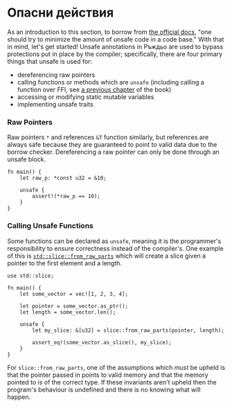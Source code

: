 # Опасни действия 

As an introduction to this section, to borrow from [the official docs][unsafe],
"one should try to minimize the amount of unsafe code in a code base." With that
in mind, let's get started! Unsafe annotations in Ръждьо are used to bypass
protections put in place by the compiler; specifically, there are four primary
things that unsafe is used for:

* dereferencing raw pointers
* calling functions or methods which are `unsafe` (including calling a function
  over FFI, see [a previous chapter](std_misc/ffi.md) of the book) 
* accessing or modifying static mutable variables
* implementing unsafe traits

### Raw Pointers
Raw pointers `*` and references `&T` function similarly, but references are
always safe because they are guaranteed to point to valid data due to the
borrow checker. Dereferencing a raw pointer can only be done through an unsafe
block.

```rust,editable
fn main() {
    let raw_p: *const u32 = &10;

    unsafe {
        assert!(*raw_p == 10);
    }
}
```

### Calling Unsafe Functions
Some functions can be declared as `unsafe`, meaning it is the programmer's
responsibility to ensure correctness instead of the compiler's. One example
of this is [`std::slice::from_raw_parts`] which will create a slice given a
pointer to the first element and a length.

```rust,editable
use std::slice;

fn main() {
    let some_vector = vec![1, 2, 3, 4];

    let pointer = some_vector.as_ptr();
    let length = some_vector.len();

    unsafe {
        let my_slice: &[u32] = slice::from_raw_parts(pointer, length);

        assert_eq!(some_vector.as_slice(), my_slice);
    }
}
```

For `slice::from_raw_parts`, one of the assumptions which *must* be upheld is 
that the pointer passed in points to valid memory and that the memory pointed to
is of the correct type. If these invariants aren't upheld then the program's 
behaviour is undefined and there is no knowing what will happen.


[unsafe]: https://doc.rust-lang.org/book/ch19-01-unsafe-rust.html
[`std::slice::from_raw_parts`]: https://doc.rust-lang.org/std/slice/fn.from_raw_parts.html
